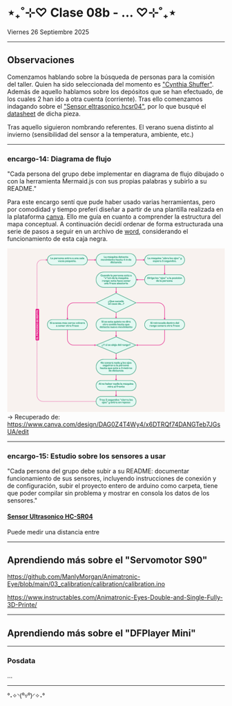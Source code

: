 # ⋆₊˚⊹♡ Clase 08b - ... ♡⊹˚₊⋆

Viernes 26 Septiembre 2025

***

## Observaciones

Comenzamos hablando sobre la búsqueda de personas para la comisión del taller. Quien ha sido seleccionada del momento es ["Cynthia Shuffer"](https://www.diplomadosidea.usach.cl/dra-cynthia-shuffer). Además de aquello hablamos sobre los depósitos que se han efectuado, de los cuales 2 han ido a otra cuenta (corriente).
Tras ello comenzamos indagando sobre el ["Sensor eltrasonico hcsr04"](https://afel.cl/products/sensor-de-ultrasonico-hc-sr04), por lo que busqué el [datasheet](https://www.alldatasheet.com/html-pdf/1132204/ETC2/HCSR04/110/1/HCSR04.html) de dicha pieza.

Tras aquello siguieron nombrando referentes.
El verano suena distinto al invierno (sensibilidad del sensor a la temperatura, ambiente, etc.)

***

### encargo-14: Diagrama de flujo

"Cada persona del grupo debe implementar en diagrama de flujo dibujado o con la herramienta Mermaid.js con sus propias palabras y subirlo a su README."

Para este encargo sentí que pude haber usado varias herramientas, pero por comodidad y tiempo preferí diseñar a partir de una plantilla realizada en la plataforma [canva](https://www.canva.com/). Ello me guía en cuanto a comprender la estructura del mapa conceptual. A continuación decidí ordenar de forma estructurada una serie de pasos a seguir en un archivo de [word](./archivos/estructura-diagrama-flujo.docx), considerando el funcionamiento de esta caja negra.

![imagen](./imagenes/diagrama-de-flujo-v1.png)
-> Recuperado de: https://www.canva.com/design/DAG0Z4T4Wy4/x6DTRQf74DANGTeb7JGsUA/edit

***

### encargo-15: Estudio sobre los sensores a usar

"Cada persona del grupo debe subir a su README: documentar funcionamiento de sus sensores, incluyendo instrucciones de conexión y de configuración, subir el proyecto entero de arduino como carpeta, tiene que poder compilar sin problema y mostrar en consola los datos de los sensores."

#### [Sensor Ultrasonico HC-SR04](https://afel.cl/products/sensor-de-ultrasonico-hc-sr04?srsltid=AfmBOorH4IZiP9GI9Gb_L3xh13v08ZMh72sbK5VnQ0yme40VD8mGXXGl)

Puede medir una distancia entre 

***

## Aprendiendo más sobre el "Servomotor S90"


https://github.com/ManlyMorgan/Animatronic-Eye/blob/main/03_calibration/calibration/calibration.ino

https://www.instructables.com/Animatronic-Eyes-Double-and-Single-Fully-3D-Printe/

***

## Aprendiendo más sobre el "DFPlayer Mini"

***

### Posdata

...

***

°˖✧◝(⁰▿⁰)◜✧˖°

